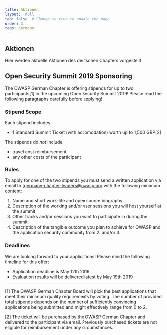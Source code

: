 ```yaml
---
title: Aktionen
layout:  null
tab: false  # Change to true to enable the page
order: 3
tags: germany
---
```


## Aktionen

Hier werden aktuelle Aktionen des deutschen Chapters vorgestellt

## Open Security Summit 2019 Sponsoring
The OWASP German Chapter is offering stipends for up to two participants[1] in the upcoming Open Security Summit 2019! Please read the following paragraphs carefully before applying!

### Stipend Scope

Each stipend includes
- 1 Standard Summit Ticket (with accomodation) worth up to 1,500 GBP[2]

The stipends do *not* include
- travel cost reimbursement
- any other costs of the participant

### Rules
To apply for one of the two stipends you must send a written application via email to [germany-chapter-leaders@owasp.org with the following minimum content:

1. Name and short work-life and open source biography
2. Description of the working and/or user sessions you will host yourself at the summit
3. Other tracks and/or sessions you want to participate in during the summit
4. Description of the tangible outcome you plan to achieve for OWASP and the application security community from 2. and/or 3.


### Deadlines
We are looking forward to your applications! Please mind the following timeline for this offer:

* Application deadline is May 12th 2019
* Evaluation results will be delivered latest by May 19th 2019

---

[1] The OWASP German Chapter Board will pick the best applications that meet their minimum quality requirements by voting. The number of provided total stipends depends on the number of sufficiently convincing applications being submitted and might effectively range from 0 to 2.

[2] The ticket will be purchased by the OWASP German Chapter and delivered to the participant via email. Previously purchased tickets are not eligible for reimbursement under any circumstances.